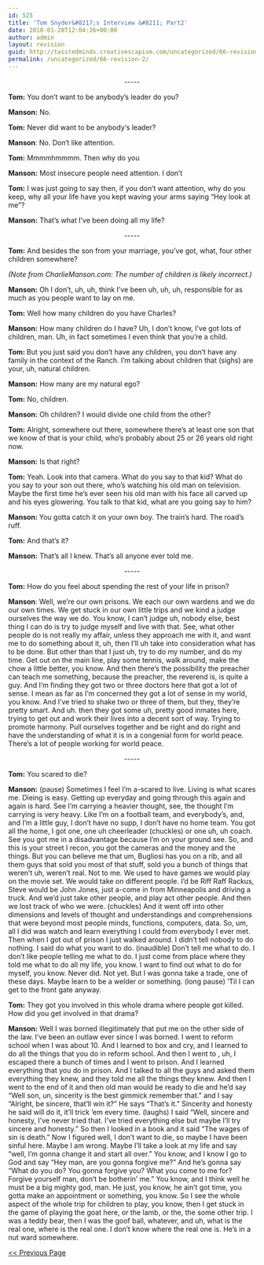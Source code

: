 ```yaml
---
id: 525
title: 'Tom Snyder&#8217;s Interview &#8211; Part2'
date: 2010-01-28T12:04:26+00:00
author: admin
layout: revision
guid: http://twistedminds.creativescapism.com/uncategorized/66-revision-2/
permalink: /uncategorized/66-revision-2/
---
```

<p class="dropcap-first">
  <p style="text-align:center;">
    &#45;&#45;&#45;&#45;&#45;
  </p>
  
  <p>
    <strong>Tom:</strong> You don’t want to be anybody’s leader do you?
  </p>
  
  <p>
    <strong>Manson:</strong> No.
  </p>
  
  <p>
    <strong>Tom:</strong> Never did want to be anybody‘s leader?
  </p>
  
  <p>
    <strong>Manson</strong>: No. Don‘t like attention.
  </p>
  
  <p>
    <strong>Tom:</strong> Mmmmhmmmm. Then why do you
  </p>
  
  <p>
    <strong>Manson:</strong> Most insecure people need attention. I don’t
  </p>
  
  <p>
    <strong>Tom:</strong> I was just going to say then, if you don’t want attention, why do you keep, why all your life have you kept waving your arms saying “Hey look at me”?
  </p>
  
  <p>
    <strong>Manson:</strong> That’s what I’ve been doing all my life?
  </p>
  
  <p style="text-align:center;">
    &#45;&#45;&#45;&#45;&#45;
  </p>
  
  <p>
    <strong>Tom:</strong> And besides the son from your marriage, you’ve got, what, four other children somewhere?
  </p>
  
  <p>
    <em>(Note from CharlieManson.com: The number of children is likely incorrect.)</em>
  </p>
  
  <p>
    <strong>Manson:</strong> Oh I don’t, uh, uh, think I’ve been uh, uh, uh, responsible for as much as you people want to lay on me.
  </p>
  
  <p>
    <strong>Tom:</strong> Well how many children do you have Charles?
  </p>
  
  <p>
    <strong>Manson:</strong> How many children do I have? Uh, I don’t know, I’ve got lots of children, man. Uh, in fact sometimes I even think that you’re a child.
  </p>
  
  <p>
    <strong>Tom: </strong>But you just said you don’t have any children, you don’t have any family in the context of the Ranch. I’m talking about children that (sighs) are your, uh, natural children.
  </p>
  
  <p>
    <strong>Manson:</strong> How many are my natural ego?
  </p>
  
  <p>
    <strong>Tom:</strong> No, children.
  </p>
  
  <p>
    <strong>Manson:</strong> Oh children? I would divide one child from the other?
  </p>
  
  <p>
    <strong>Tom:</strong> Alright, somewhere out there, somewhere there’s at least one son that we know of that is your child, who’s probably about 25 or 26 years old right now.
  </p>
  
  <p>
    <strong>Manson:</strong> Is that right?
  </p>
  
  <p>
    <strong>Tom:</strong> Yeah. Look into that camera. What do you say to that kid? What do you say to your son out there, who’s watching his old man on television. Maybe the first time he’s ever seen his old man with his face all carved up and his eyes glowering. You talk to that kid, what are you going say to him?
  </p>
  
  <p>
    <strong>Manson: </strong>You gotta catch it on your own boy. The train’s hard. The road’s ruff.
  </p>
  
  <p>
    <strong>Tom:</strong> And that’s it?
  </p>
  
  <p>
    <strong>Manson:</strong> That’s all I knew. That’s all anyone ever told me.
  </p>
  
  <p style="text-align:center;">
    &#45;&#45;&#45;&#45;&#45;
  </p>
  
  <p>
    <strong>Tom:</strong> How do you feel about spending the rest of your life in prison?
  </p>
  
  <p>
    <strong>Manson</strong>: Well, we’re our own prisons. We each our own wardens and we do our own times. We get stuck in our own little trips and we kind a judge ourselves the way we do. You know, I can’t judge uh, nobody else, best thing I can do is try to judge myself and live with that. See, what other people do is not really my affair, unless they approach me with it, and want me to do something about it, uh, then I’ll uh take into consideration what has to be done. But other than that I just uh, try to do my number, and do my time. Get out on the main line, play some tennis, walk around, make the chow a little better, you know. And then there’s the possibility the preacher can teach me something, because the preacher, the reverend is, is quite a guy. And I’m finding they got two or three doctors here that got a lot of sense. I mean as far as I’m concerned they got a lot of sense in my world, you know. And I’ve tried to shake two or three of them, but they, they’re pretty smart. And uh. then they got some uh, pretty good inmates here, trying to get out and work their lives into a decent sort of way. Trying to promote harmony. Pull ourselves together and be right and do right and have the understanding of what it is in a congenial form for world peace. There’s a lot of people working for world peace.
  </p>
  
  <p style="text-align:center;">
    &#45;&#45;&#45;&#45;&#45;
  </p>
  
  <p>
    <strong>Tom:</strong> You scared to die?
  </p>
  
  <p>
    <strong>Manson:</strong> (pause) Sometimes I feel I’m a-scared to live. Living is what scares me. Dieing is easy. Getting up everyday and going through this again and again is hard. See I’m carrying a heavier thought, see, the thought I’m carrying is very heavy. Like I’m on a football team, and everybody’s, and, and I’m a little guy, I don’t have no supp, I don’t have no home team. You got all the home, I got one, one uh cheerleader (chuckles) or one uh, uh coach. See you got me in a disadvantage because I’m on your ground see. So, and this is your street I recon, you got the cameras and the money and the things. But you can believe me that um, Bugliosi has you on a rib, and all them guys that sold you most of that stuff, sold you a bunch of things that weren’t uh, weren’t real. Not to me. We used to have games we would play on the movie set. We would take on different people. I’d be Riff Raff Rackus, Steve would be John Jones, just a-come in from Minneapolis and driving a truck. And we’d just take other people, and play act other people. And then we lost track of who we were. (chuckles) And it went off into other dimensions and levels of thought and understandings and comprehensions that were beyond most people minds, functions, computers, data. So, um, all I did was watch and learn everything I could from everybody I ever met. Then when I got out of prison I just walked around. I didn’t tell nobody to do nothing. I said do what you want to do. (inaudible) Don’t tell me what to do. I don’t like people telling me what to do. I just come from place where they told me what to do all my life, you know. I want to find out what to do for myself, you know. Never did. Not yet. But I was gonna take a trade, one of these days. Maybe learn to be a welder or something. (long pause) ‘Til I can get to the front gate anyway.
  </p>
  
  <p>
    <strong>Tom:</strong> They got you involved in this whole drama where people got killed. How did you get involved in that drama?
  </p>
  
  <p>
    <strong>Manson:</strong> Well I was borned illegitimately that put me on the other side of the law. I’ve been an outlaw ever since I was borned. I went to reform school when I was about 10. And I learned to box and cry, and I learned to do all the things that you do in reform school. And then I went to , uh, I escaped there a bunch of times and I went to prison. And I learned everything that you do in prison. And I talked to all the guys and asked them everything they knew, and they told me all the things they knew. And then I went to the end of it and then old man would be ready to die and he’d say “Well son, un, sincerity is the best gimmick remember that.” and I say “Alright, be sincere, that’ll win it?” He says “That’s it.” Sincerity and honesty he said will do it, it’ll trick &#8217;em every time. (laughs) I said “Well, sincere and honesty, I’ve never tried that. I’ve tried everything else but maybe I’ll try sincere and honesty.” So then I looked in a book and it said “The wages of sin is death.” Now I figured well, I don’t want to die, so maybe I have been sinful here. Maybe I am wrong. Maybe I’ll take a look at my life and say “well, I’m gonna change it and start all over.” You know, and I know I go to God and say “Hey man, are you gonna forgive me?” And he’s gonna say “What do you do? You gonna forgive you? What you come to me for? Forgive yourself man, don’t be botherin’ me.” You know, and I think well he must be a big mighty god, man. He just, you know, he ain’t got time, you gotta make an appointment or something, you know. So I see the whole aspect of the whole trip for children to play, you know, then I get stuck in the game of playing the goat here, or the lamb, or the, the some other trip. I was a teddy bear, then I was the goof ball, whatever, and uh, what is the real one, where is the real one. I don’t know where the real one is. He’s in a nut ward somewhere.
  </p>
  
  <p style="text-align: left;">
    <a href="/serial-killers/charles-manson/CM-miscellaneous/" title="Charles Manson interview part 1"><< Previous Page</a>
  </p>